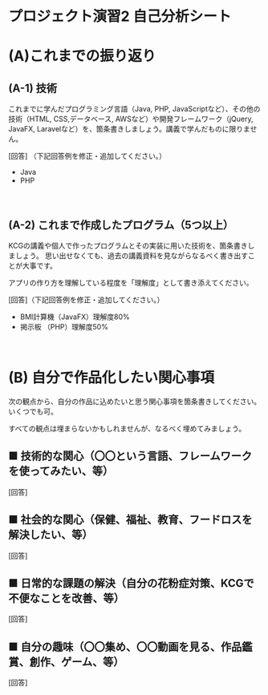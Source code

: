 # プロジェクト演習2 自己分析シート

# (A)これまでの振り返り
## (A-1) 技術

これまでに学んだプログラミング言語（Java, PHP, JavaScriptなど）、その他の技術（HTML, CSS,データベース, AWSなど）や開発フレームワーク（jQuery, JavaFX, Laravelなど）を、箇条書きしましょう。講義で学んだものに限りません。

[回答] （下記回答例を修正・追加してください。）

- Java
- PHP

　　　　　　　　
## (A-2) これまで作成したプログラム（5つ以上）

KCGの講義や個人で作ったプログラムとその実装に用いた技術を、箇条書きしましょう。
思い出せなくても、過去の講義資料を見ながらなるべく書き出すことが大事です。

アプリの作り方を理解している程度を「理解度」として書き添えてください。

[回答]（下記回答例を修正・追加してください。）

- BMI計算機（JavaFX）理解度80%
- 掲示板 （PHP）理解度50%



 
# (B) 自分で作品化したい関心事項

次の観点から、自分の作品に込めたいと思う関心事項を箇条書きしてください。いくつでも可。

すべての観点は埋まらないかもしれませんが、なるべく埋めてみましょう。

## ■	技術的な関心（〇〇という言語、フレームワークを使ってみたい、等）

[回答]　


## ■	社会的な関心（保健、福祉、教育、フードロスを解決したい、等）

[回答]　


## ■	日常的な課題の解決（自分の花粉症対策、KCGで不便なことを改善、等）

[回答]　


## ■	自分の趣味（〇〇集め、〇〇動画を見る、作品鑑賞、創作、ゲーム、等）

[回答]　



